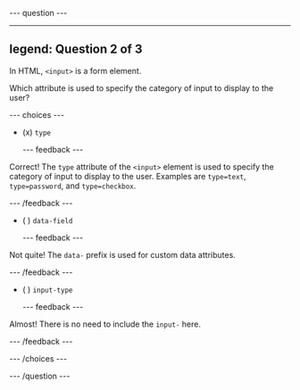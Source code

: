
--- question ---

---
legend: Question 2 of 3
---

In HTML, `<input>` is a form element.

Which attribute is used to specify the category of input to display to the user?

--- choices ---

- (x) `type`

  --- feedback ---

Correct! The `type` attribute of the `<input>` element is used to specify the category of input to display to the user. Examples are `type=text`, `type=password`, and `type=checkbox`.

  --- /feedback ---

- ( ) `data-field`

  --- feedback ---

Not quite! The `data-` prefix is used for custom data attributes.

  --- /feedback ---

- ( ) `input-type`

  --- feedback ---
  
Almost! There is no need to include the `input-` here.

  --- /feedback ---

--- /choices ---

--- /question ---
